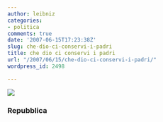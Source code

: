 ```yaml
---
author: leibniz
categories:
- politica
comments: true
date: '2007-06-15T17:23:38Z'
slug: che-dio-ci-conservi-i-padri
title: che dio ci conservi i padri
url: "/2007/06/15/che-dio-ci-conservi-i-padri/"
wordpress_id: 2498

---
```

[![](http://www.leibniz-blogs.it/gallery/montalcini.jpg)](http://www.repubblica.it/2005/k/sezioni/scuola_e_universita/servizi/giovanieurispes/giovani-fiducia/giovani-fiducia.html)


### Repubblica
